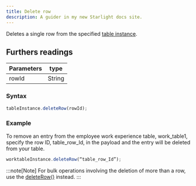 ```yaml
---
title: Delete row
description: A guider in my new Starlight docs site.
---
```


Deletes a single row from the specified [table instance](/lcnc-sdk-js/form/gettable/).

## Furthers readings

| Parameters | type   |
| ---------- | ------ |
| rowId      | String |

### Syntax

```js
tableInstance.deleteRow(rowId);
```

### Example

To remove an entry from the employee work experience table, work_table1, specify the row ID, table_row_Id, in the payload and the entry will be deleted from your table. 

```js
worktableInstance.deleteRow(“table_row_Id”);
```



:::note[Note] 
For bulk operations involving the deletion of more than a row, use the
[deleteRow()](/lcnc-sdk-js/form/table/deleterows/) instead.
:::
